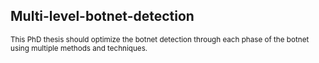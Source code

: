 ## Multi-level-botnet-detection
<sub> This PhD thesis should optimize the botnet detection through each phase of the botnet using multiple methods and techniques. </sub>
